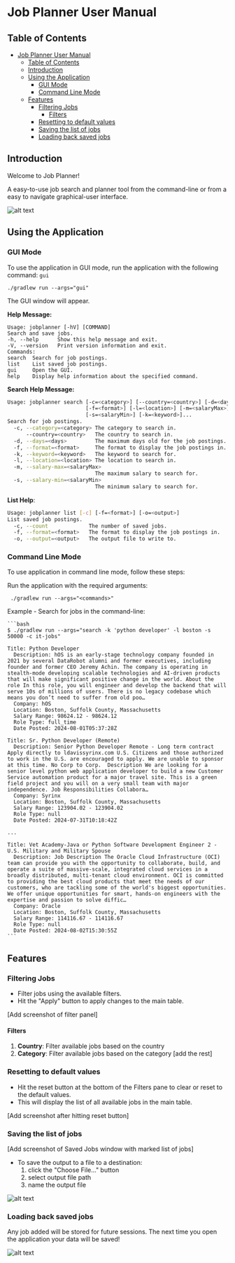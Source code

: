 # Job Planner User Manual

## Table of Contents
- [Job Planner User Manual](#job-planner-user-manual)
  - [Table of Contents](#table-of-contents)
  - [Introduction](#introduction)
  - [Using the Application](#using-the-application)
    - [GUI Mode](#gui-mode)
    - [Command Line Mode](#command-line-mode)
  - [Features](#features)
    - [Filtering Jobs](#filtering-jobs)
      - [Filters](#filters)
    - [Resetting to default values](#resetting-to-default-values)
    - [Saving the list of jobs](#saving-the-list-of-jobs)
    - [Loading back saved jobs](#loading-back-saved-jobs)

## Introduction

Welcome to Job Planner! 

A easy-to-use job search and planner tool from the command-line or from a easy to navigate graphical-user interface.

![alt text](<images/Screenshot 2024-08-06 at 3.06.58 PM.png>)

## Using the Application

### GUI Mode

To use the application in GUI mode, run the application with the following command: `gui`

```
./gradlew run --args="gui"
```

The GUI window will appear.

**Help Message:**

```
Usage: jobplanner [-hV] [COMMAND]
Search and save jobs.
-h, --help      Show this help message and exit.
-V, --version   Print version information and exit.
Commands:
search  Search for job postings.
list    List saved job postings.
gui     Open the GUI.
help    Display help information about the specified command.
```

**Search Help Message:**

```bash
Usage: jobplanner search [-c=<category>] [--country=<country>] [-d=<days>]
                         [-f=<format>] [-l=<location>] [-m=<salaryMax>]
                         [-s=<salaryMin>] [-k=<keyword>]...
Search for job postings.
  -c, --category=<category> The category to search in.
      --country=<country>   The country to search in.
  -d, --days=<days>         The maximum days old for the job postings.
  -f, --format=<format>     The format to display the job postings in.
  -k, --keyword=<keyword>   The keyword to search for.
  -l, --location=<location> The location to search in.
  -m, --salary-max=<salaryMax>
                            The maximum salary to search for.
  -s, --salary-min=<salaryMin>
                            The minimum salary to search for.
```

**List Help**:

```bash
Usage: jobplanner list [-c] [-f=<format>] [-o=<output>]
List saved job postings.
  -c, --count             The number of saved jobs.
  -f, --format=<format>   The format to display the job postings in.
  -o, --output=<output>   The output file to write to.
```

### Command Line Mode

To use application in command line mode, follow these steps:

Run the application with the required arguments:
   
   ```
    ./gradlew run --args="<commands>"
   ```

Example - Search for jobs in the command-line:
   
    ```bash
    $ ./gradlew run --args="search -k 'python developer' -l boston -s 50000 -c it-jobs"

    Title: Python Developer
      Description: hOS is an early-stage technology company founded in 2021 by several DataRobot alumni and former executives, including founder and former CEO Jeremy Achin. The company is operating in stealth-mode developing scalable technologies and AI-driven products that will make significant positive change in the world. About the role In this role, you will engineer and develop the backend that will serve 10s of millions of users. There is no legacy codebase which means you don’t need to suffer from old poo…
      Company: hOS
      Location: Boston, Suffolk County, Massachusetts
      Salary Range: 98624.12 - 98624.12
      Role Type: full_time
      Date Posted: 2024-08-01T05:37:28Z

    Title: Sr. Python Developer (Remote)
      Description: Senior Python Developer Remote - Long term contract Apply directly to ldavissyrinx.com U.S. Citizens and those authorized to work in the U.S. are encouraged to apply. We are unable to sponsor at this time. No Corp to Corp. ​ Description We are looking for a senior level python web application developer to build a new Customer Service automation product for a major travel site. This is a green field project and you will on a very small team with major independence. Job Responsibilities Collabora…
      Company: Syrinx
      Location: Boston, Suffolk County, Massachusetts
      Salary Range: 123904.02 - 123904.02
      Role Type: null
      Date Posted: 2024-07-31T10:18:42Z

    ...
    
    Title: Vet Academy-Java or Python Software Development Engineer 2 - U.S. Military and Military Spouse
      Description: Job Description The Oracle Cloud Infrastructure (OCI) team can provide you with the opportunity to collaborate, build, and operate a suite of massive-scale, integrated cloud services in a broadly distributed, multi-tenant cloud environment. OCI is committed to providing the best cloud products that meet the needs of our customers, who are tackling some of the world's biggest opportunities. We offer unique opportunities for smart, hands-on engineers with the expertise and passion to solve diffic…
      Company: Oracle
      Location: Boston, Suffolk County, Massachusetts
      Salary Range: 114116.67 - 114116.67
      Role Type: null
      Date Posted: 2024-08-02T15:30:55Z
    ```

## Features

### Filtering Jobs

- Filter jobs using the available filters.
- Hit the "Apply" button to apply changes to the main table.

[Add screenshot of filter panel]

#### Filters
1. **Country**: Filter available jobs based on the country
2. **Category**: Filter available jobs based on the category
[add the rest]

### Resetting to default values
- Hit the reset button at the bottom of the Filters pane to clear or reset to the default values.
- This will display the list of all available jobs in the main table. 

[Add screenshot after hitting reset button]


### Saving the list of jobs

[Add screenshot of Saved Jobs window with marked list of jobs]

- To save the output to a file to a destination:
    1. click the "Choose File..." button
    2. select output file path
    3. name the output file

![alt text](<images/Screenshot 2024-08-06 at 9.26.30 PM.png>)

### Loading back saved jobs

Any job added will be stored for future sessions. The next time you open the application your data will be saved!

![alt text](<images/Screenshot 2024-08-06 at 3.07.11 PM.png>)